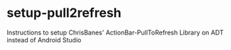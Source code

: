 setup-pull2refresh
==================

Instructions to setup ChrisBanes' ActionBar-PullToRefresh Library on ADT instead of Android Studio
